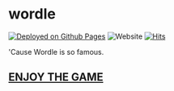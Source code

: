 # wordle
[![Deployed on Github Pages](https://github.com/henrysha/wordle/actions/workflows/pages/pages-build-deployment/badge.svg)](https://github.com/henrysha/wordle/actions/workflows/pages/pages-build-deployment)
![Website](https://img.shields.io/website?style=flat&up_message=online&url=https%3A%2F%2Fhenrysha.github.io%2Fwordle)
[![Hits](https://hits.seeyoufarm.com/api/count/incr/badge.svg?url=https%3A%2F%2Fhenrysha.github.io%2Fwordle&count_bg=%2379C83D&title_bg=%23555555&icon=&icon_color=%23E7E7E7&title=hits&edge_flat=false)](https://henrysha.github.io/wordle)

'Cause Wordle is so famous.

## [ENJOY THE GAME](https://henrysha.github.io/wordle)
